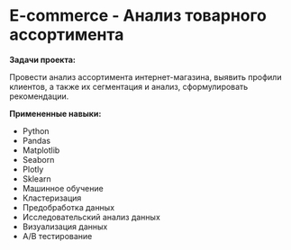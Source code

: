 # E-commerce - Анализ товарного ассортимента
**Задачи проекта:**

Провести анализ ассортимента интернет-магазина, выявить профили клиентов, а также их сегментация и анализ, сформулировать рекомендации.

**Примененные навыки:**

- Python
- Pandas
- Matplotlib
- Seaborn
- Plotly
- Sklearn
- Машинное обучение
- Кластеризация
- Предобработка данных
- Исследовательский анализ данных
- Визуализация данных
- A/B тестирование